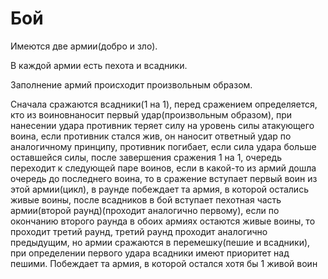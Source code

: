 # Бой
Имеются две армии(добро и зло).

В каждой армии есть пехота и всадники.

Заполнение армий происходит произвольным образом.

Сначала сражаются всадники(1 на 1), перед сражением определяется, кто из воиновнаносит первый удар(произвольным образом), при нанесении удара противник теряет силу на уровень силы атакующего воина, если противник стался жив, он наносит ответный удар по аналогичному принципу, противник погибает, если сила удара больше оставшейся силы, после завершения сражения 1 на 1, очередь переходит к следующей паре воинов, если в какой-то из армий дошла очередь до последнего воина, то в сражение вступает первый воин из этой армии(цикл), в раунде побеждает та армия, в которой остались живые воины, после всадников в бой вступает пехотная часть армии(второй раунд)(проходит аналогично первому), если по окончанию второго раунда в обоих армиях остаются живые воины, то проходит третий раунд, третий раунд проходит аналогично предыдущим, но армии сражаются в перемешку(пешие и всадники), при определении первого удара всадники имеют приоритет над пешими.
Побеждает та армия, в которой остался хотя бы 1 живой воин
